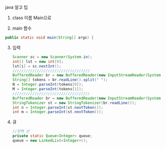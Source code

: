 java 알고 팁

1. class 이름 Main으로

2. main 함수

```java
public static void main(String[] args) {
```

3. 입력
   
   ```java
   Scanner sc = new Scanner(System.in);
   int[] lst = new int[9];
   lst[i] = sc.nextInt();
   ///////////////////////////////////
   BufferedReader br = new BufferedReader(new InputStreamReader(System.in));
   String[] tokens = br.readLine().split(" ");
   N = Integer.parseInt(tokens[0]);
   M = Integer.parseInt(tokens[1]);
   ///////////////////////////////////
   BufferedReader br = new BufferedReader(new InputStreamReader(System.in));
   StringTokenizer st = new StringTokenizer(br.readLine());
   int n = Integer.parseInt(st.nextToken());
   int m = Integer.parseInt(st.nextToken());
   ```

4. 큐
   
   ```java
   //전역 선
   private static Queue<Integer> queue;
   queue = new LinkedList<Integer>();
   
   ```




















